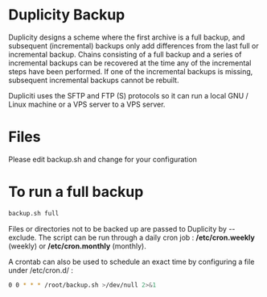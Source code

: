 # Duplicity Backup
Duplicity designs a scheme where the first archive is a full backup, and subsequent (incremental) backups only add differences from the last full or incremental backup. Chains consisting of a full backup and a series of incremental backups can be recovered at the time any of the incremental steps have been performed. If one of the incremental backups is missing, subsequent incremental backups cannot be rebuilt.

Dupliciti uses the SFTP and FTP (S) protocols so it can run a local GNU / Linux machine or a VPS server to a VPS server.


# Files

Please edit backup.sh and change for your configuration

# To run a full backup
```bash
backup.sh full
```
Files or directories not to be backed up are passed to Duplicity by --exclude.
The script can be run through a daily cron job :
**/etc/cron.weekly** (weekly) or 
**/etc/cron.monthly** (monthly). 

A crontab can also be used to schedule an exact time by configuring a file under /etc/cron.d/ :
```bash
0 0 * * * /root/backup.sh >/dev/null 2>&1
```
